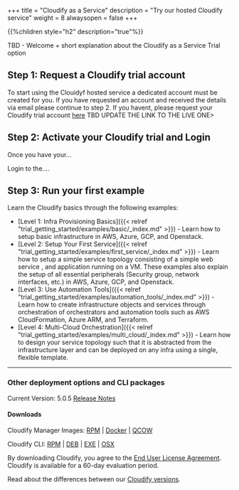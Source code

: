 +++
title = "Cloudify as a Service"
description = "Try our hosted Cloudify service"
weight = 8
alwaysopen = false
+++

{{%children style="h2" description="true"%}}

TBD - Welcome + short explanation about the Cloudify as a Service Trial option


## Step 1: Request a Cloudify trial account

To start using the Clouidyf hosted service a dedicated account must be created for you. If you have requested an account and received the details via email please continue to step 2.
If you havent, please request your Cloudify trial account [here](https://docs.docker.com/install) TBD UPDATE THE LINK TO THE LIVE ONE>

## Step 2: Activate your Cloudify trial and Login

Once you have your...


Login to the....

## Step 3: Run your first example

Learn the Cloudify basics through the following examples:

* [Level 1: Infra Provisioning Basics]({{< relref "trial_getting_started/examples/basic/_index.md" >}}) - Learn how to setup basic infrastructure in AWS, Azure, GCP, and Openstack.
* [Level 2: Setup Your First Service]({{< relref "trial_getting_started/examples/first_service/_index.md" >}}) - Learn how to setup a simple service topology consisting of a simple web service , and application running on a VM. These examples also explain the setup of all essential peripherals (Security group, network interfaces, etc.) in AWS, Azure, GCP, and Openstack.
* [Level 3: Use Automation Tools]({{< relref "trial_getting_started/examples/automation_tools/_index.md" >}}) - Learn how to create infrastructure objects and services through orchestration of orchestrators and automation tools such as AWS CloudFormation, Azure ARM, and Terraform.
* [Level 4: Multi-Cloud Orchestration]({{< relref "trial_getting_started/examples/multi_cloud/_index.md" >}}) - Learn how to design your service topology such that it is abstracted from the infrastructure layer and can be deployed on any infra using a single, flexible template.










___

### Other deployment options and CLI packages

Current Version: 5.0.5         [Release Notes](https://cloudify.co/cloudify-5-0-5-release-notes/)

#### Downloads

Cloudify Manager Images:  [RPM](http://repository.cloudifysource.org/cloudify/5.0.5/ga-release/cloudify-manager-install-5.0.5-ga.x86_64.rpm)	|	[Docker](http://repository.cloudifysource.org/cloudify/5.0.5/ga-release/cloudify-docker-manager-5.0.5.tar)	|	[QCOW](http://repository.cloudifysource.org/cloudify/5.0.5/ga-release/cloudify-manager-5.0.5ga.qcow2)

Cloudify CLI: [RPM](http://repository.cloudifysource.org/cloudify/5.0.5/ga-release/cloudify-cli-5.0.5.1~ga.el6.x86_64.rpm)	|	[DEB](http://repository.cloudifysource.org/cloudify/5.0.5/ga-release/cloudify-cli_5.0.5.1~ga_amd64.deb)	|	[EXE](http://repository.cloudifysource.org/cloudify/5.0.5/ga-release/cloudify-cli-5.0.5.1ga.exe)	|	[OSX](hhttp://repository.cloudifysource.org/cloudify/5.0.5/ga-release/cloudify-cli-5.0.5-ga.pkg)


By downloading Cloudify, you agree to the [End User License Agreement](https://cloudify.co/license). Cloudify is available for a 60-day evaluation period.

Read about the differences between our [Cloudify versions](https://cloudify.co/product/community-enterprise-editions).
